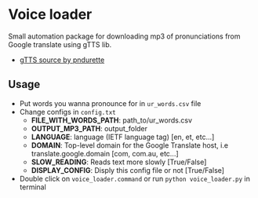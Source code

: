 # Voice loader
Small automation package for downloading mp3 of pronunciations from Google translate using gTTS lib.  
- [gTTS source by pndurette](https://github.com/pndurette/gTTS)

## Usage
- Put words you wanna pronounce for in `ur_words.csv` file
- Change configs in `config.txt`
  - **FILE_WITH_WORDS_PATH**: path_to/ur_words.csv
  - **OUTPUT_MP3_PATH**: output_folder 
  - **LANGUAGE**: language (IETF language tag) [en, et, etc...]
  - **DOMAIN**: Top-level domain for the Google Translate host, i.e translate.google.domain [com, com.au, etc...]
  - **SLOW_READING**: Reads text more slowly [True/False]
  - **DISPLAY_CONFIG**: Disply this config file or not [True/False]
- Double click on `voice_loader.command` or run `python voice_loader.py` in terminal 
